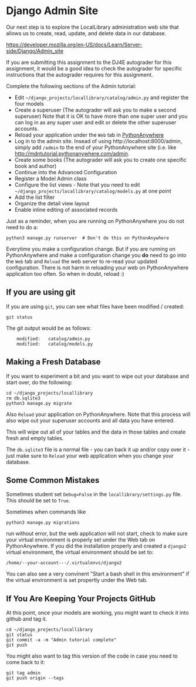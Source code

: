 Django Admin Site
=================

Our next step is to explore the LocalLibrary administration web site that
allows us to create, read, update, and delete data in our database.

https://developer.mozilla.org/en-US/docs/Learn/Server-side/Django/Admin_site

If you are submitting this assignment to the DJ4E autograder for this assignment,
it would be a good idea to check the autograder for specific instructions that
the autograder requires for this assignment.

Complete the following sections of the Admin tutorial:

* Edit `~/django_projects/locallibrary/catalog/admin.py` and register the four models
* Create a superuser (The autograder will ask you to make a second superuser)
Note that it is OK to have more than one super user and you can log in as any
super user and edit or delete the other superuser accounts.
* Reload your application under the `Web` tab in
<a href="https://www.pythonanywhere.com" target="_blank">PythonAnywhere</a>
* Log in to the admin site.  Insead of using http://localhost:8000/admin, simply add `/admin` to the end of
your PythonAnywhere site (i.e. like
<a href="http://mdntutorial.pythonanywhere.com/admin" target="_blank">http://mdntutorial.pythonanywhere.com/admin</a>.
* Create some books (The autograder will ask you to create one specific book and author)
* Continue into the Advanced Configuration
* Register a Model Admin class
* Configure the list views - Note that you need to edit `~/django_projects/locallibrary/catalog/models.py` at one point
* Add the list filter
* Organize the detail view layout
* Enable inline editing of associated records

Just as a reminder, when you are running on PythonAnywhere you do not need to do a:

    python3 manage.py runserver  # Don't do this on PythonAnywhere

Everytime you make a configuration change.  But if you are running on
PythonAnywhere and make a configuration change you **do** need to
go into the `Web` tab and `Reload` the web server to re-read your updated configuration.  There is
not harm in reloading your web on PythonAnywhere application too often.  So when in doubt, reload :)


If you are using git
--------------------

If you are using `git`, you can see what files have been modified / created:

    git status

The git output would be as follows:

        modified:   catalog/admin.py
        modified:   catalog/models.py

Making a Fresh Database
-----------------------
If you want to experiment a bit and you want to wipe out your database and start over, do the following:

    cd ~/django_projects/locallibrary
    rm db.sqlite3
    python3 manage.py migrate

Also `Reload` your application on PythonAnywhere.   Note that this process will also wipe
out your superuser accounts and all data you have entered.

This will wipe out all of your tables and the data in those tables and create fresh and empty tables.

The `db.sqlite3` file is a normal file - you can back it up and/or copy over it - just make sure to `Reload`
your web application when you change your database.

Some Common Mistakes
--------------------

Sometimes student set `Debug=False` in the `locallibrary/settings.py` file.
This should be set to `True`.

Sometimes when commands like

    python3 manage.py migrations

run without error, but the web application will not start, check to make
sure your virtual environment is properly set under the Web tab
on PythonAnywhere.  If you did the installation properly and created a `django2`
virtual environment, the virtual environment should be set to:

    /home/--your-account---/.virtualenvs/django2

You can also see a very convinent "Start a bash shell in this environment"
if the virtual environment is set propertly under the Web tab.


If You Are Keeping Your Projects GitHub
---------------------------------------

At this point, once your models are working, you might want to check it into
github and tag it.

    cd ~/django_projects/locallibrary
    git status
    git commit -a -m "Admin tutorial complete"
    git push

You might also want to tag this version of the code in case you need to come back to it:

    git tag admin
    git push origin --tags

